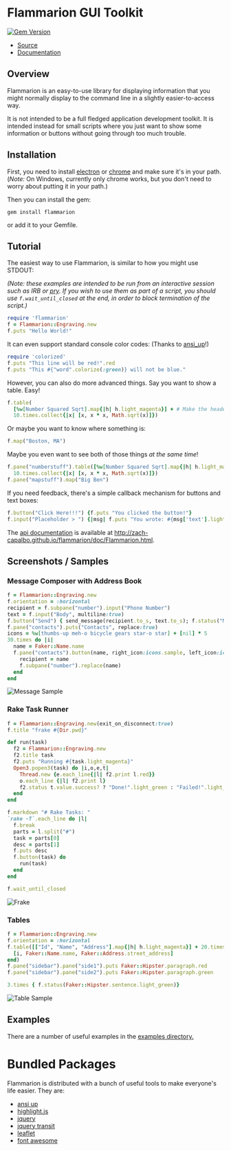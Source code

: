 # Flammarion GUI Toolkit

[![Gem Version](https://badge.fury.io/rb/flammarion.svg)](https://badge.fury.io/rb/flammarion)

* [Source](https://github.com/zach-capalbo/flammarion)
* [Documentation](http://zach-capalbo.github.io/flammarion/doc/Flammarion.html)

## Overview

Flammarion is an easy-to-use library for displaying information that you might
normally display to the command line in a slightly easier-to-access way.

It is not intended to be a full fledged application development toolkit. It is
intended instead for small scripts where you just want to show some information
or buttons without going through too much trouble.

## Installation

First, you need to install [electron](http://electron.atom.io/) or [chrome](http://www.google.com/chrome)
and make sure it's in your path. (*Note:* On Windows, currently only chrome
works, but you don't need to worry about putting it in your path.)

Then you can install the gem:

```
gem install flammarion
```

or add it to your Gemfile.

## Tutorial

The easiest way to use Flammarion, is similar to how you might use STDOUT:

_(Note: these examples are intended to be run from an interactive session such as IRB or [pry](http://pryrepl.org/). If you wish to use them as part of a script, you should use `f.wait_until_closed` at the end, in order to block termination of the script.)_

```ruby
require 'flammarion'
f = Flammarion::Engraving.new
f.puts "Hello World!"
```

It can even support standard console color codes: (Thanks to [ansi_up](http://github.com/drudru/ansi_up)!)

```ruby
require 'colorized'
f.puts "This line will be red!".red
f.puts "This #{"word".colorize(:green)} will not be blue."
```

However, you can also do more advanced things. Say you want to show a table. Easy!

```ruby
f.table(
  [%w[Number Squared Sqrt].map{|h| h.light_magenta}] + # Make the header a different color
  10.times.collect{|x| [x, x * x, Math.sqrt(x)]})
```

Or maybe you want to know where something is:

```ruby
f.map("Boston, MA")
```

Maybe you even want to see both of those things *at the same time*!

```ruby
f.pane("numberstuff").table([%w[Number Squared Sqrt].map{|h| h.light_magenta}] +
  10.times.collect{|x| [x, x * x, Math.sqrt(x)]})
f.pane("mapstuff").map("Big Ben")
```

If you need feedback, there's a simple callback mechanism for buttons and text
boxes:

```ruby
f.button("Click Here!!!") {f.puts "You clicked the button!"}
f.input("Placeholder > ") {|msg| f.puts "You wrote: #{msg['text'].light_magenta}"}
```

The [api documentation](http://zach-capalbo.github.io/flammarion/doc/Flammarion.html)
is available at <http://zach-capalbo.github.io/flammarion/doc/Flammarion.html>.

## Screenshots / Samples

### Message Composer with Address Book

```ruby
f = Flammarion::Engraving.new
f.orientation = :horizontal
recipient = f.subpane("number").input("Phone Number")
text = f.input("Body", multiline:true)
f.button("Send") { send_message(recipient.to_s, text.to_s); f.status("Message Sent!")}
f.pane("contacts").puts("Contacts", replace:true)
icons = %w[thumbs-up meh-o bicycle gears star-o star] + [nil] * 5
30.times do |i|
  name = Faker::Name.name
  f.pane("contacts").button(name, right_icon:icons.sample, left_icon:icons.sample) do
    recipient = name
    f.subpane("number").replace(name)
  end
end
```

![Message Sample](http://zach-capalbo.github.io/flammarion/img/messagesample.png)

### Rake Task Runner

```ruby
f = Flammarion::Engraving.new(exit_on_disconnect:true)
f.title "frake #{Dir.pwd}"

def run(task)
  f2 = Flammarion::Engraving.new
  f2.title task
  f2.puts "Running #{task.light_magenta}"
  Open3.popen3(task) do |i,o,e,t|
    Thread.new {e.each_line{|l| f2.print l.red}}
    o.each_line {|l| f2.print l}
    f2.status t.value.success? ? "Done!".light_green : "Failed!".light_red
  end
end

f.markdown "# Rake Tasks: "
`rake -T`.each_line do |l|
  f.break
  parts = l.split("#")
  task = parts[0]
  desc = parts[1]
  f.puts desc
  f.button(task) do
    run(task)
  end
end

f.wait_until_closed
```

![Frake](http://zach-capalbo.github.io/flammarion/img/frake.png)

### Tables

```ruby
f = Flammarion::Engraving.new
f.orientation = :horizontal
f.table([["Id", "Name", "Address"].map{|h| h.light_magenta}] + 20.times.map do |i|
  [i, Faker::Name.name, Faker::Address.street_address]
end)
f.pane("sidebar").pane("side1").puts Faker::Hipster.paragraph.red
f.pane("sidebar").pane("side2").puts Faker::Hipster.paragraph.green

3.times { f.status(Faker::Hipster.sentence.light_green)}
```

![Table Sample](http://zach-capalbo.github.io/flammarion/img/table.png)


## Examples

There are a number of useful examples in the [examples directory.](https://github.com/zach-capalbo/flammarion/tree/master/examples)

# Bundled Packages

Flammarion is distributed with a bunch of useful tools to make everyone's life easier.
They are:

 * [ansi up](https://github.com/drudru/ansi_up)
 * [highlight.js](https://highlightjs.org/)
 * [jquery](https://jquery.com/)
 * [jquery transit](http://ricostacruz.com/jquery.transit/)
 * [leaflet](http://leafletjs.com/)
 * [font awesome](https://fortawesome.github.io/Font-Awesome/)
